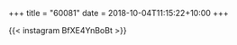 +++
title       = "60081"
date        = 2018-10-04T11:15:22+10:00
+++

{{< instagram BfXE4YnBoBt >}}